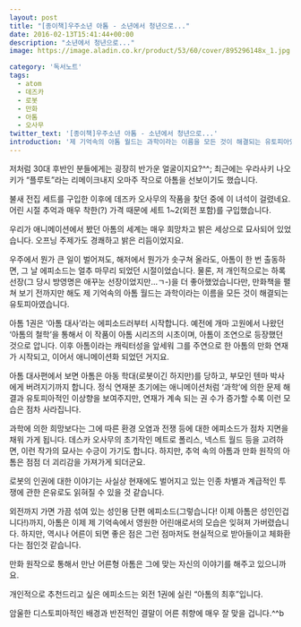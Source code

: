 ```yaml
---
layout: post
title: "[종이책]우주소년 아톰 - 소년에서 청년으로..."
date: 2016-02-13T15:41:44+00:00
description: "소년에서 청년으로..."
image: https://image.aladin.co.kr/product/53/60/cover/895296148x_1.jpg

category: '독서노트'  
tags: 
  - atom
  - 데즈카
  - 로봇
  - 만화
  - 아톰
  - 오사무
twitter_text: '[종이책]우주소년 아톰 - 소년에서 청년으로...'
introduction: '제 기억속의 아톰 월드는 과학이라는 이름을 모든 것이 해결되는 유토피아였습니다.'
---
```


저처럼 30대 후반인 분들에게는 굉장히 반가운 얼굴이지요?^^; 최근에는 우라사키 나오키가 &#8220;플루토&#8221;라는 리메이크내지 오마주 작으로 아톰을 선보이기도 했습니다.

불새 전집 세트를 구입한 이후에 데즈카 오사무의 작품을 찾던 중에 이 녀석이 걸렸네요. 어린 시절 추억과 매우 착한(?) 가격 때문에 세트 1~2(외전 포함)를 구입했습니다.

우리가 애니메이션에서 봤던 아톰의 세계는 매우 희망차고 밝은 세상으로 묘사되어 있었습니다. 오프닝 주제가도 경쾌하고 밝은 리듬이었지요.

우주에서 뭔가 큰 일이 벌어져도, 해저에서 뭔가가 솟구쳐 올라도, 아톰이 한 번 출동하면, 그 날 에피소드는 얼추 마무리 되었던 시절이었습니다. 물론, 저 개인적으로는 하록 선장(그 당시 방영명은 애꾸눈 선장이었지만&#8230;ㄱ-)을 더 좋아했었습니다만, 만화책을 펼쳐 보기 전까지만 해도 제 기억속의 아톰 월드는 과학이라는 이름을 모든 것이 해결되는 유토피아였습니다.

아톰 1권은 &#8216;아톰 대사&#8217;라는 에피소드러부터 시작합니다. 예전에 개마 고원에서 나왔던 &#8216;아톰의 철학&#8217;을 통해서 이 작품이 아톰 시리즈의 시초이며, 아톰이 조연으로 등장했던 것으로 압니다. 이후 아톰이라는 캐릭터성을 앞세워 그를 주연으로 한 아톰의 만화 연재가 시작되고, 이어서 애니메이션화 되었던 거지요.

아톰 대사편에서 보면 아톰은 아동 학대(로봇이긴 하지만)를 당하고, 부모인 텐마 박사에게 버려지기까지 합니다. 정식 연재분 초기에는 애니메이션처럼 &#8216;과학&#8217;에 의한 문제 해결과 유토피아적인 이상향을 보여주지만, 연재가 계속 되는 권 수가 증가할 수록 이런 모습은 점차 사라집니다.

과학에 의한 희망보다는 그에 따른 환경 오염과 전쟁 등에 대한 에피소드가 점차 지면을 채워 가게 됩니다. 데스카 오사무의 초기작인 메트로 폴리스, 넥스트 월드 등을 고려하면, 이런 작가의 묘사는 수긍이 가기도 합니다. 하지만, 추억 속의 아톰과 만화 원작의 아톰은 점점 더 괴리감을 가져가게 되더군요.

로봇의 인권에 대한 이야기는 사실상 현재에도 벌어지고 있는 인종 차별과 계급적인 투쟁에 관한 은유로도 읽혀질 수 있을 것 같습니다. 

외전까지 가면 가끔 섞여 있는 성인용 단편 에피소드(그렇습니다! 이제 아톰은 성인인겁니다!)까지, 아톰은 이제 제 기억속에서 영원한 어린애로서의 모습은 잊혀져 가버렸습니다. 하지만, 역시나 어른이 되면 좋은 점은 그런 점마저도 현실적으로 받아들이고 체화환다는 점인것 같습니다.

만화 원작으로 통해서 만난 어른형 아톰은 그에 맞는 자신의 이야기를 해주고 있으니까요.

개인적으로 추천드리고 싶은 에피소드는 외전 1권에 실린 &#8220;아톰의 최후&#8221;입니다.
  
암울한 디스토피아적인 배경과 반전적인 결말이 어른 취향에 매우 잘 맞을 겁니다.^^b
